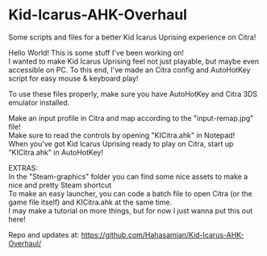 # Kid-Icarus-AHK-Overhaul
Some scripts and files for a better Kid Icarus Uprising experience on Citra!  

Hello World! This is some stuff I've been working on!  
I wanted to make Kid Icarus Uprising feel not just playable, but maybe even accessible on PC. To this end, I've made an Citra config and AutoHotKey script for easy mouse & keyboard play!  

To use these files properly, make sure you have AutoHotKey and Citra 3DS emulator installed.  

Make an input profile in Citra and map according to the "input-remap.jpg" file!  
Make sure to read the controls by opening "KICitra.ahk" in Notepad!  
When you've got Kid Icarus Uprising ready to play on Citra, start up "KICitra.ahk" in AutoHotKey!  

EXTRAS:  
In the "Steam-graphics" folder you can find some nice assets to make a nice and pretty Steam shortcut  
To make an easy launcher, you can code a batch file to open Citra (or the game file itself) and KICitra.ahk at the same time.  
I may make a tutorial on more things, but for now I just wanna put this out here!  

Repo and updates at: https://github.com/Hahasamian/Kid-Icarus-AHK-Overhaul/
